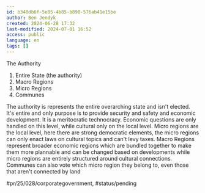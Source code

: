 ```yaml
---
id: b348db6f-5e85-4b85-b890-576ab41e15be
author: Ben Jendyk
created: 2024-06-28 17:32
last-modified: 2024-07-01 16:52
access: public
language: en
tags: []
---
```


The Authority

1. Entire State (the authority)
2. Macro Regions
3. Micro Regions
4. Communes

The authority is represents the entire overarching state and isn't elected. It's entire and only purpose is to provide security and safety and economic development. It is a meritocratic technocracy. Economic questions are only handled on this level, while cultural only on the local level. Micro regions are the local level, here there are strong democratic elements, the micro regions can only enact laws on cultural topics and can't levy taxes. Macro Regions represent broader economic regions which are bundled together to make them more plannable and can be changed based on developments while micro regions are entirely structured around cultural connections. Communes can also vote which micro region they belong to, even those that aren't connected by land


#pr/25/028/corporategovernment, #status/pending